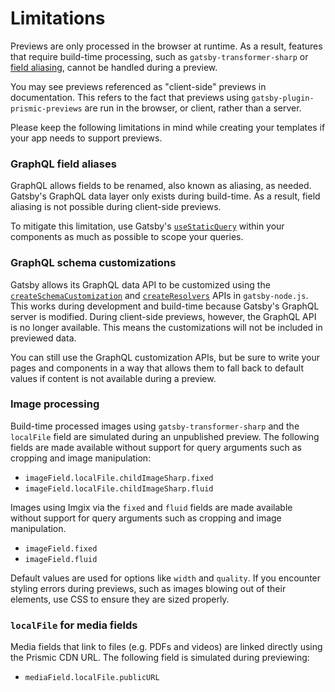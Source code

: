 # Limitations

Previews are only processed in the browser at runtime. As a result, features
that require build-time processing, such as `gatsby-transformer-sharp` or [field
aliasing][gatsby-graphql-aliasing], cannot be handled during a preview.

You may see previews referenced as "client-side" previews in documentation. This
refers to the fact that previews using `gatsby-plugin-prismic-previews` are run
in the browser, or client, rather than a server.

Please keep the following limitations in mind while creating your templates if
your app needs to support previews.

### GraphQL field aliases

GraphQL allows fields to be renamed, also known as aliasing, as needed. Gatsby's
GraphQL data layer only exists during build-time. As a result, field aliasing is
not possible during client-side previews.

To mitigate this limitation, use Gatsby's
[`useStaticQuery`][gatsby-usestaticquery] within your components as much as
possible to scope your queries.

[gatsby-graphql-aliasing]: https://www.gatsbyjs.com/docs/graphql-reference/#aliasing
[gatsby-usestaticquery]: https://www.gatsbyjs.com/docs/how-to/querying-data/use-static-query/

### GraphQL schema customizations

Gatsby allows its GraphQL data API to be customized using the
[`createSchemaCustomization`](https://www.gatsbyjs.com/docs/reference/config-files/gatsby-node/#createSchemaCustomization)
and
[`createResolvers`](https://www.gatsbyjs.com/docs/reference/config-files/gatsby-node/#createResolvers)
APIs in `gatsby-node.js`. This works during development and build-time because
Gatsby's GraphQL server is modified. During client-side previews, however, the
GraphQL API is no longer available. This means the customizations will not be
included in previewed data.

You can still use the GraphQL customization APIs, but be sure to write your
pages and components in a way that allows them to fall back to default values if
content is not available during a preview.

### Image processing

Build-time processed images using `gatsby-transformer-sharp` and the `localFile`
field are simulated during an unpublished preview. The following fields are made
available without support for query arguments such as cropping and image
manipulation:

- `imageField.localFile.childImageSharp.fixed`
- `imageField.localFile.childImageSharp.fluid`

Images using Imgix via the `fixed` and `fluid` fields are made available without
support for query arguments such as cropping and image manipulation.

- `imageField.fixed`
- `imageField.fluid`

Default values are used for options like `width` and `quality`. If you encounter
styling errors during previews, such as images blowing out of their elements,
use CSS to ensure they are sized properly.

### `localFile` for media fields

Media fields that link to files (e.g. PDFs and videos) are linked directly using
the Prismic CDN URL. The following field is simulated during previewing:

- `mediaField.localFile.publicURL`
